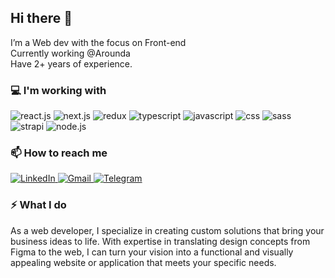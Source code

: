 ## Hi there 👋

I’m a Web dev with the focus on Front-end <br/>
Currently working @Arounda <br/>
Have 2+ years of experience.

### 💻 I'm working with

<div display="flex">
  <img src="https://img.shields.io/badge/react.js-black?style=for-the-badge&logo=react&logoColor=white" alt="react.js"/>
  <img src="https://img.shields.io/badge/next.js-black?style=for-the-badge&logo=next.js&logoColor=white" alt="next.js"/>
  <img src="https://img.shields.io/badge/redux-black?style=for-the-badge&logo=redux&logoColor=white" alt="redux"/>
  <img src="https://img.shields.io/badge/typescript-black?style=for-the-badge&logo=typescript&logoColor=white" alt="typescript"/>
  <img src="https://img.shields.io/badge/javascript-black?style=for-the-badge&logo=javascript&logoColor=white" alt="javascript"/>
  <img src="https://img.shields.io/badge/css-black?style=for-the-badge&logo=css3&logoColor=white" alt="css"/>
  <img src="https://img.shields.io/badge/sass-black?style=for-the-badge&logo=sass&logoColor=white" alt="sass"/>
  <img src="https://img.shields.io/badge/strapi-black?style=for-the-badge&logo=strapi&logoColor=white" alt="strapi"/>
  <img src="https://img.shields.io/badge/node.js-black?style=for-the-badge&logo=node.js&logoColor=white" alt="node.js"/>
</div>


### 📫 How to reach me

<div display="flex">
  <a href="https://www.linkedin.com/in/maxim-f/">
    <img src="https://img.shields.io/badge/linkedin-black?style=for-the-badge&logo=linkedin&logoColor=white" alt="LinkedIn"/>
  </a>
   <a href="maxjsx9@gmail.com">
    <img src="https://img.shields.io/badge/gmail-black?style=for-the-badge&logo=gmail&logoColor=white" alt="Gmail"/>
  </a>
  <a href="maxmyst">
    <img src="https://img.shields.io/badge/telegram-black?style=for-the-badge&logo=telegram&logoColor=white" alt="Telegram"/>
  </a>
</div>


### ⚡ What I do 

As a web developer, I specialize in creating custom solutions that bring your business ideas to life. With expertise in translating design concepts from Figma to the web, I can turn your vision into a functional and visually appealing website or application that meets your specific needs.
